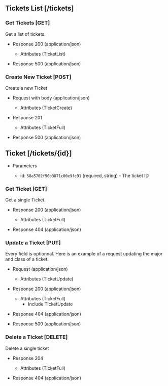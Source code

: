 ## Tickets List [/tickets]

### Get Tickets [GET]
Get a list of tickets.

+ Response 200 (application/json)

    + Attributes (TicketList)

+ Response 500 (application/json)

### Create New Ticket [POST]
Create a new Ticket

+ Request with body (application/json)

    + Attributes (TicketCreate)

+ Response 201

    + Attributes (TicketFull)

+ Response 500 (application/json)


## Ticket [/tickets/{id}]

+ Parameters

    + id: `58a5702f90b3871c00e9fc91` (required, string) - The ticket ID

### Get Ticket [GET]
Get a single Ticket.

+ Response 200 (application/json)

    + Attributes (TicketFull)

+ Response 404 (application/json)

### Update a Ticket [PUT]
Every field is optionnal. Here is an example of a request updating the major and class of a ticket.

+ Request (application/json)

    + Attributes (TicketUpdate)

+ Response 200 (application/json)

    + Attributes (TicketFull)
        + Include TicketUpdate

+ Response 404 (application/json)

+ Response 500 (application/json)


### Delete a Ticket [DELETE]
Delete a single ticket

+ Response 204

    + Attributes (TicketFull)

+ Response 404 (application/json)
